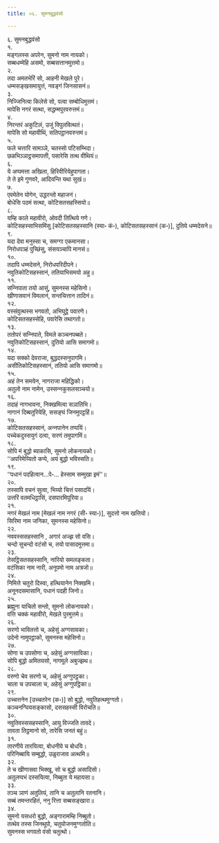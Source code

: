 ```yaml
---
title: ०६. सुमनबुद्धवंसो

---
```

६. सुमनबुद्धवंसो  
१.  
मङ्गलस्स अपरेन, सुमनो नाम नायको।  
सब्बधम्मेहि असमो, सब्बसत्तानमुत्तमो॥  
२.  
तदा अमतभेरिं सो, आहनी मेखले पुरे।  
धम्मसङ्खसमायुत्तं, नवङ्गं जिनसासनं॥  
३.  
निज्‍जिनित्वा किलेसे सो, पत्वा सम्बोधिमुत्तमं।  
मापेसि नगरं सत्था, सद्धम्मपुरवरुत्तमं॥  
४.  
निरन्तरं अकुटिलं, उजुं विपुलवित्थतं।  
मापेसि सो महावीथिं, सतिपट्ठानवरुत्तमं॥  
५.  
फले चत्तारि सामञ्‍ञे, चतस्सो पटिसम्भिदा।  
छळभिञ्‍ञाट्ठसमापत्ती, पसारेसि तत्थ वीथियं॥  
६.  
ये अप्पमत्ता अखिला, हिरिवीरियेहुपागता।  
ते ते इमे गुणवरे, आदियन्ति यथा सुखं॥  
७.  
एवमेतेन योगेन, उद्धरन्तो महाजनं।  
बोधेसि पठमं सत्था, कोटिसतसहस्सियो॥  
८.  
यम्हि काले महावीरो, ओवदी तित्थिये गणे।  
कोटिसहस्साभिसमिंसु [कोटिसतसहस्सानि (स्या॰ कं॰), कोटिसतसहस्सानं (क॰)], दुतिये धम्मदेसने॥  
९.  
यदा देवा मनुस्सा च, समग्गा एकमानसा।  
निरोधपञ्हं पुच्छिंसु, संसयञ्‍चापि मानसं॥  
१०.  
तदापि धम्मदेसने, निरोधपरिदीपने।  
नवुतिकोटिसहस्सानं, ततियाभिसमयो अहु॥  
११.  
सन्‍निपाता तयो आसुं, सुमनस्स महेसिनो।  
खीणासवानं विमलानं, सन्तचित्तान तादिनं॥  
१२.  
वस्संवुत्थस्स भगवतो, अभिघुट्ठे पवारणे।  
कोटिसतसहस्सेहि, पवारेसि तथागतो॥  
१३.  
ततोपरं सन्‍निपाते, विमले कञ्‍चनपब्बते।  
नवुतिकोटिसहस्सानं, दुतियो आसि समागमो॥  
१४.  
यदा सक्‍को देवराजा, बुद्धदस्सनुपागमि।  
असीतिकोटिसहस्सानं, ततियो आसि समागमो॥  
१५.  
अहं तेन समयेन, नागराजा महिद्धिको।  
अतुलो नाम नामेन, उस्सन्‍नकुसलसञ्‍चयो॥  
१६.  
तदाहं नागभावना, निक्खमित्वा सञातिभि।  
नागानं दिब्बतुरियेहि, ससङ्घं जिनमुपट्ठहिं॥  
१७.  
कोटिसतसहस्सानं, अन्‍नपानेन तप्पयिं।  
पच्‍चेकदुस्सयुगं दत्वा, सरणं तमुपागमिं॥  
१८.  
सोपि मं बुद्धो ब्याकासि, सुमनो लोकनायको।  
‘‘अपरिमेय्यितो कप्पे, अयं बुद्धो भविस्सति॥  
१९.  
‘‘पधानं पदहित्वान…पे॰… हेस्साम सम्मुखा इमं’’॥  
२०.  
तस्सापि वचनं सुत्वा, भिय्यो चित्तं पसादयिं।  
उत्तरिं वतमधिट्ठासिं, दसपारमिपूरिया॥  
२१.  
नगरं मेखलं नाम [मेखलं नाम नगरं (सी॰ स्या॰)], सुदत्तो नाम खत्तियो।  
सिरिमा नाम जनिका, सुमनस्स महेसिनो॥  
२२.  
नववस्ससहस्सानि , अगारं अज्झ सो वसि।  
चन्दो सुचन्दो वटंसो च, तयो पासादमुत्तमा॥  
२३.  
तेसट्ठिसतसहस्सानि, नारियो समलङ्कता।  
वटंसिका नाम नारी, अनूपमो नाम अत्रजो॥  
२४.  
निमित्ते चतुरो दिस्वा, हत्थियानेन निक्खमि।  
अनूनदसमासानि, पधानं पदही जिनो॥  
२५.  
ब्रह्मुना याचितो सन्तो, सुमनो लोकनायको।  
वत्ति चक्‍कं महावीरो, मेखले पुरमुत्तमे॥  
२६.  
सरणो भावितत्तो च, अहेसुं अग्गसावका।  
उदेनो नामुपट्ठाको, सुमनस्स महेसिनो॥  
२७.  
सोणा च उपसोणा च, अहेसुं अग्गसाविका।  
सोपि बुद्धो अमितयसो, नागमूले अबुज्झथ॥  
२८.  
वरुणो चेव सरणो च, अहेसुं अग्गुपट्ठका।  
चाला च उपचाला च, अहेसुं अग्गुपट्ठिका॥  
२९.  
उच्‍चत्तनेन [उच्‍चतरेन (क॰)] सो बुद्धो, नवुतिहत्थमुग्गतो।  
कञ्‍चनग्घियसङ्कासो, दससहस्सी विरोचति॥  
३०.  
नवुतिवस्ससहस्सानि, आयु विज्‍जति तावदे।  
तावता तिट्ठमानो सो, तारेसि जनतं बहुं॥  
३१.  
तारणीये तारयित्वा, बोधनीये च बोधयि।  
परिनिब्बायि सम्बुद्धो, उळुराजाव अत्थमि॥  
३२.  
ते च खीणासवा भिक्खू, सो च बुद्धो असादिसो।  
अतुलप्पभं दस्सयित्वा, निब्बुता ये महायसा॥  
३३.  
तञ्‍च ञाणं अतुलियं, तानि च अतुलानि रतनानि।  
सब्बं तमन्तरहितं, ननु रित्ता सब्बसङ्खारा॥  
३४.  
सुमनो यसधरो बुद्धो, अङ्गारामम्हि निब्बुतो।  
तत्थेव तस्स जिनथूपो, चतुयोजनमुग्गतोति॥  
सुमनस्स भगवतो वंसो चतुत्थो।  